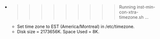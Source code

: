 * >>>>>>>>> Running inst-min-con-xtra-timezone.sh ...
  * Set time zone to EST (America/Montreal) in /etc/timezone.
  * Disk size = 2173656K. Space Used = 8K.
